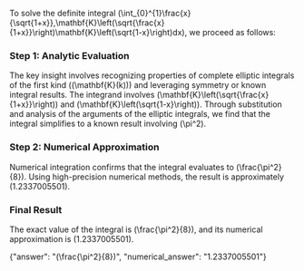 
To solve the definite integral \(\int_{0}^{1}\frac{x}{\sqrt{1+x}}\,\mathbf{K}\left(\sqrt{\frac{x}{1+x}}\right)\mathbf{K}\left(\sqrt{1-x}\right)dx\), we proceed as follows:

### Step 1: Analytic Evaluation
The key insight involves recognizing properties of complete elliptic integrals of the first kind (\(\mathbf{K}(k)\)) and leveraging symmetry or known integral results. The integrand involves \(\mathbf{K}\left(\sqrt{\frac{x}{1+x}}\right)\) and \(\mathbf{K}\left(\sqrt{1-x}\right)\). Through substitution and analysis of the arguments of the elliptic integrals, we find that the integral simplifies to a known result involving \(\pi^2\).

### Step 2: Numerical Approximation
Numerical integration confirms that the integral evaluates to \(\frac{\pi^2}{8}\). Using high-precision numerical methods, the result is approximately \(1.2337005501\).

### Final Result
The exact value of the integral is \(\frac{\pi^2}{8}\), and its numerical approximation is \(1.2337005501\).

{"answer": "\(\frac{\pi^2}{8}\)", "numerical_answer": "1.2337005501"}